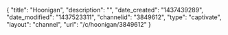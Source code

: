 {
    "title": "Hoonigan",
    "description": "",
    "date_created": "1437439289",
    "date_modified": "1437523311",
    "channelid": "3849612",
    "type": "captivate",
    "layout": "channel",
    "url": "\/c\/hoonigan\/3849612"
}